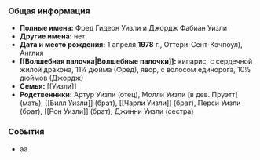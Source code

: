 ### Общая информация
- **Полные имена:** Фред Гидеон Уизли и Джордж Фабиан Уизли
- **Другие имена:** нет
- **Дата и место рождения:** 1 апреля **1978** г., Оттери-Сент-Кэчпоул), Англия
- **[[Волшебная палочка|Волшебные палочки]]:** кипарис, с сердечной жилой дракона, 11¼ дюйма (Фред), явор, с волосом единорога, 10½ дюймов (Джордж)
- **Семья:** [[Уизли]]
- **Родственники:** Артур Уизли (отец), Молли Уизли [в дев. Пруэтт] (мать), [[Билл Уизли]] (брат), [[Чарли Уизли]] (брат), Перси Уизли (брат), [[Рон Уизли]] (брат), Джинни Уизли (сестра)

### События
- аа